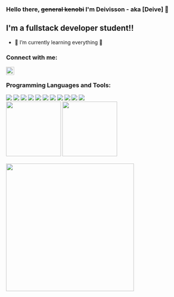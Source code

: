 ### Hello there, <s>general kenobi</s> I'm Deivisson - aka [Deive] 👋

## I'm a fullstack developer student!!

- 🌱 I’m currently learning everything 🤣

### Connect with me:

[<img align="left" alt="Deive-Altoe | LinkedIn" width="22px" src="https://cdn-icons-png.flaticon.com/512/174/174857.png" />][linkedin]

<br />

### Programming Languages and Tools:

<img src="https://img.shields.io/badge/javaScript-High%20Level,%20Dynamic%20Typing,%20Multi--Paradigm-yellow?logo=javascript&style=for-the-badge" />
<img src="https://img.shields.io/badge/Node.JS-Back--end%20javaScript%20runtime%20environment-43853D?logo=nodedotjs&style=for-the-badge" />
<img src="https://img.shields.io/badge/Go-Statically%20typed,%20Compiled,%20Designed%20at%20Google-blue?logo=go&style=for-the-badge" />
<img src="https://img.shields.io/badge/Docker-Set%20of%20platform%20as%20a%20service%20products%20that%20use%20OS--level%20virtualization-2496ED?logo=docker&style=for-the-badge" />
<img src="https://img.shields.io/badge/AWS-On--demand%20cloud%20computing%20platforms%20and%20API's-FF9900?logo=amazonaws&style=for-the-badge" />
<img src="https://img.shields.io/badge/Git-Version%20control%20system-F54D27?logo=git&style=for-the-badge" />
<img src="https://img.shields.io/badge/Bash-Unix%20shell%20and%20command%20language-272F35?logo=gnubash&style=for-the-badge" />
<img src="https://img.shields.io/badge/MySQL-Open--Source%20relational%20database%20management%20system-0A5E86?logo=mysql&style=for-the-badge" />
<img src="https://img.shields.io/badge/MongoDB-NoSQL,%20Document--oriented%20Database-023430?logo=mongodb&style=for-the-badge" />
<img src="https://img.shields.io/badge/PostgreSQL-Object--relational%20database%20system-32668F?logo=postgresql&style=for-the-badge" />
<img src="https://img.shields.io/badge/SQL%20Server-Relational%20database%20management%20system-A91D22?logo=microsoftsqlserver&style=for-the-badge" />

<br />

<div align="left">
    <img height="150em" src="https://github-readme-stats.vercel.app/api?username=deivealtoe&show_icons=true&theme=radical&include_all_commits=true&count_private=false)"/>
    <img height="150em" src="https://github-readme-stats.vercel.app/api/top-langs/?username=deivealtoe&layout=compact&theme=radical"/>
</div>

<br />

<img width="350px" src="https://i.pinimg.com/originals/e4/26/70/e426702edf874b181aced1e2fa5c6cde.gif" />

<br />

[instagram]: https://instagram.com/deive_altoe
[linkedin]: https://linkedin.com/in/deive-altoe

